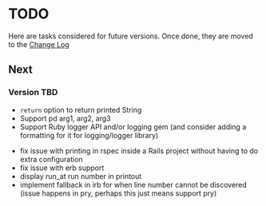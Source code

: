 # TODO

Here are tasks considered for future versions. Once done, they are moved to the [Change Log](CHANGELOG.md)

## Next

### Version TBD

- `return` option to return printed String 
- Support pd arg1, arg2, arg3
- Support Ruby logger API and/or logging gem (and consider adding a formatting for it for logging/logger library)
* fix issue with printing in rspec inside a Rails project without having to do extra configuration
* fix issue with erb support
* display run_at run number in printout
* implement fallback in irb for when line number cannot be discovered (issue happens in pry, perhaps this just means support pry)
